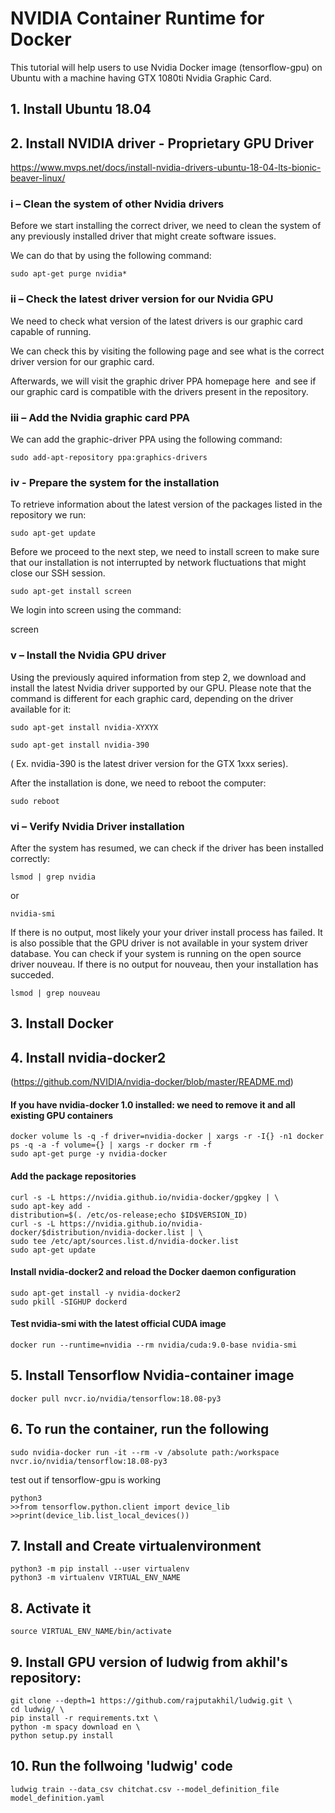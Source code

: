 # NVIDIA Container Runtime for Docker

This tutorial will help users to use Nvidia Docker image (tensorflow-gpu) on Ubuntu with a machine having GTX 1080ti Nvidia Graphic Card.

## 1. Install Ubuntu 18.04

## 2. Install NVIDIA driver - Proprietary GPU Driver

https://www.mvps.net/docs/install-nvidia-drivers-ubuntu-18-04-lts-bionic-beaver-linux/

### i – Clean the system of other Nvidia drivers

Before we start installing the correct driver, we need to clean the system of any previously installed driver that might create software issues.

We can do that by using the following command:

    sudo apt-get purge nvidia*

### ii – Check the latest driver version for our Nvidia GPU

We need to check what version of the latest drivers is our graphic card capable of running.

We can check this by visiting the following page and see what is the correct driver version for our graphic card.

Afterwards, we will visit the graphic driver PPA homepage here  and see if our graphic card is compatible with the drivers present in the repository.

### iii – Add the Nvidia graphic card PPA

We can add the graphic-driver PPA using the following command:

    sudo add-apt-repository ppa:graphics-drivers

### iv - Prepare the system for the installation

To retrieve information about the latest version of the packages listed in the repository we run:

    sudo apt-get update

Before we proceed to the next step, we need to install screen to make sure that our installation is not interrupted by network fluctuations that might close our SSH session.

    sudo apt-get install screen

We login into screen using the command:

screen

### v – Install the Nvidia GPU driver

Using the previously aquired information from step 2, we download and install the latest Nvidia driver supported by our GPU. Please note that the command is different for each graphic card, depending on the driver available for it:

    sudo apt-get install nvidia-XYXYX

    sudo apt-get install nvidia-390

( Ex. nvidia-390 is the latest driver version for the GTX 1xxx series).

After the installation is done, we need to reboot the computer:

    sudo reboot

### vi – Verify Nvidia Driver installation

After the system has resumed, we can check if the driver has been installed correctly:

    lsmod | grep nvidia

or

    nvidia-smi

If there is no output, most likely your your driver install process has failed. It is also possible that the GPU driver is not available in your system driver database. You can check if your system is running on the open source driver nouveau. If there is no output for nouveau, then your installation has succeded.

    lsmod | grep nouveau

## 3. Install Docker

## 4. Install nvidia-docker2

(https://github.com/NVIDIA/nvidia-docker/blob/master/README.md)

#### If you have nvidia-docker 1.0 installed: we need to remove it and all existing GPU containers
    docker volume ls -q -f driver=nvidia-docker | xargs -r -I{} -n1 docker ps -q -a -f volume={} | xargs -r docker rm -f
    sudo apt-get purge -y nvidia-docker

#### Add the package repositories
    curl -s -L https://nvidia.github.io/nvidia-docker/gpgkey | \
    sudo apt-key add -
    distribution=$(. /etc/os-release;echo $ID$VERSION_ID)
    curl -s -L https://nvidia.github.io/nvidia-docker/$distribution/nvidia-docker.list | \
    sudo tee /etc/apt/sources.list.d/nvidia-docker.list
    sudo apt-get update

#### Install nvidia-docker2 and reload the Docker daemon configuration
    sudo apt-get install -y nvidia-docker2
    sudo pkill -SIGHUP dockerd

#### Test nvidia-smi with the latest official CUDA image
    docker run --runtime=nvidia --rm nvidia/cuda:9.0-base nvidia-smi

## 5. Install Tensorflow Nvidia-container image

    docker pull nvcr.io/nvidia/tensorflow:18.08-py3

## 6. To run the container, run the following

    sudo nvidia-docker run -it --rm -v /absolute path:/workspace nvcr.io/nvidia/tensorflow:18.08-py3

test out if tensorflow-gpu is working

    python3
    >>from tensorflow.python.client import device_lib
    >>print(device_lib.list_local_devices())

## 7. Install and Create virtualenvironment

    python3 -m pip install --user virtualenv
    python3 -m virtualenv VIRTUAL_ENV_NAME

## 8. Activate it

    source VIRTUAL_ENV_NAME/bin/activate

## 9. Install GPU version of ludwig from akhil's repository:

    git clone --depth=1 https://github.com/rajputakhil/ludwig.git \
    cd ludwig/ \
    pip install -r requirements.txt \
    python -m spacy download en \
    python setup.py install

## 10. Run the follwoing 'ludwig' code

    ludwig train --data_csv chitchat.csv --model_definition_file model_definition.yaml
